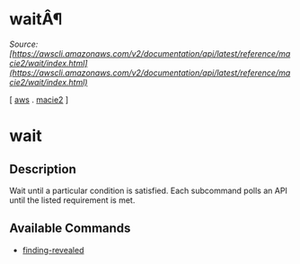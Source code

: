 # waitÂ¶

*Source: [https://awscli.amazonaws.com/v2/documentation/api/latest/reference/macie2/wait/index.html](https://awscli.amazonaws.com/v2/documentation/api/latest/reference/macie2/wait/index.html)*

[ [aws](https://awscli.amazonaws.com/v2/documentation/api/latest/reference/index.html#cli-aws) . [macie2](https://awscli.amazonaws.com/v2/documentation/api/latest/reference/macie2/index.html#cli-aws-macie2) ]

# wait

## Description

Wait until a particular condition is satisfied. Each subcommand polls an API until the listed requirement is met.

## Available Commands

- [finding-revealed](https://awscli.amazonaws.com/v2/documentation/api/latest/reference/macie2/wait/finding-revealed.html)